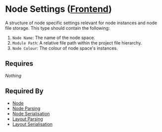 # Node Settings ([Frontend](../frontend.md))

A structure of node specific settings relevant for node instances and node file storage. This type should contain the following:

1. `Node Name`: The name of the node space.
2. `Module Path`: A relative file path within the project file hierarchy.
3. `Node Colour`: The colour of node space's instances.

## Requires

*Nothing*

## Required By

- [Node](./node.md)
- [Node Parsing](../node_file_format/parsing.md)
- [Node Serialisation](../node_file_format/serialisation.md)
- [Layout Parsing](../layout_file_format/parsing.md)
- [Layout Serialisation](../layout_file_format/serialisation.md)
